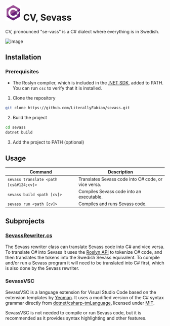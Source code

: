 # <img src="SevassVSC/icons/logo.png" width=50> CV, Sevass

CV, pronounced "se-vass" is a C# dialect where everything is in Swedish.

![image](https://user-images.githubusercontent.com/47401343/212559687-8c203051-3771-4b25-92cc-9abd7ae0a4ad.png)

## Installation

### Prerequisites

- The Roslyn compiler, which is included in the [.NET SDK](https://dotnet.microsoft.com/en-us/), added to PATH. You can
  run `csc` to verify that it is installed.

1. Clone the repository

```sh
git clone https://github.com/LiterallyFabian/sevass.git
```

2. Build the project

```sh
cd sevass
dotnet build
```

3. Add the project to PATH (optional)

## Usage

| Command                                | Description |
|----------------------------------------|-------------|
| `sevass translate <path [cs&#124;cv]>` | Translates Sevass code into C# code, or vice versa. |
| `sevass build <path [cv]>`             | Compiles Sevass code into an executable. |
| `sevass run <path [cv]>`               | Compiles and runs Sevass code. |

## Subprojects

### [SevassRewriter.cs](Sevass/SevassRewriter.cs)

The Sevass rewriter class can translate Sevass code into C# and vice versa. To translate C# into Sevass it uses
the [Roslyn API](https://github.com/dotnet/roslyn) to tokenize C# code, and then translates the tokens into the Swedish
Sevass equivalent. To compile and/or run a Sevass program it will need to be translated into C# first, which is also
done by the Sevass rewriter.

### SevassVSC

SevassVSC is a language extension for Visual Studio Code based on the extension templates
by [Yeoman](https://yeoman.io/). It uses a modified version of the C# syntax grammar directly
from [dotnet/csharp-tmLanguage](https://github.com/dotnet/csharp-tmLanguage), licensed
under [MIT](https://github.com/dotnet/csharp-tmLanguage/blob/main/LICENSE).

SevassVSC is not needed to compile or run Sevass code, but it is recommended as it provides syntax highlighting and
other features.